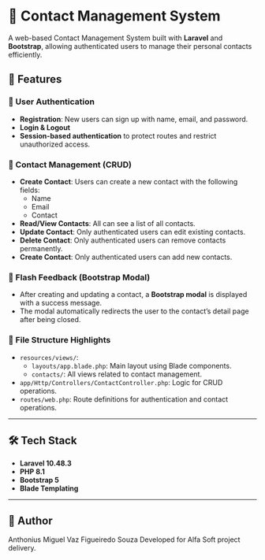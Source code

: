 # 📇 Contact Management System

A web-based Contact Management System built with **Laravel** and **Bootstrap**, allowing authenticated users to manage their personal contacts efficiently.

## 🚀 Features

### 🔐 User Authentication
- **Registration**: New users can sign up with name, email, and password.
- **Login & Logout**
- **Session-based authentication** to protect routes and restrict unauthorized access.

### 👤 Contact Management (CRUD)
- **Create Contact**: Users can create a new contact with the following fields:
  - Name
  - Email
  - Contact
- **Read/View Contacts**: All can see a list of all contacts.
- **Update Contact**: Only authenticated users can edit existing contacts.
- **Delete Contact**: Only authenticated users can remove contacts permanently.
- **Create Contact**: Only authenticated users can add new contacts.


### 💬 Flash Feedback (Bootstrap Modal)
- After creating and updating a contact, a **Bootstrap modal** is displayed with a success message.
- The modal automatically redirects the user to the contact’s detail page after being closed.


### 📁 File Structure Highlights
- `resources/views/`:
  - `layouts/app.blade.php`: Main layout using Blade components.
  - `contacts/`: All views related to contact management.
- `app/Http/Controllers/ContactController.php`: Logic for CRUD operations.
- `routes/web.php`: Route definitions for authentication and contact operations.

---

## 🛠️ Tech Stack

- **Laravel 10.48.3**
- **PHP 8.1**
- **Bootstrap 5**
- **Blade Templating**

---

## 🙌 Author
Anthonius Miguel Vaz Figueiredo Souza
Developed for Alfa Soft project delivery.
